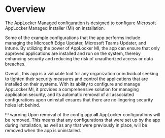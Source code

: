 # Overview

The AppLocker Managed configuration is designed to configure Microsoft AppLocker Managed Installer (MI) on installation.

Some of the example configurations that the app performs include managing the Microsoft Edge Updater, Microsoft Teams Updater, and Intune. By utilizing the power of AppLocker MI, the app can ensure that only approved applications are installed and run on the system, thereby enhancing security and reducing the risk of unauthorized access or data breaches.

Overall, this app is a valuable tool for any organization or individual seeking to tighten their security measures and control the applications that are installed on their systems. With its ability to configure and manage AppLocker MI, it provides a comprehensive solution for managing application security, and its automatic removal of all associated configurations upon uninstall ensures that there are no lingering security holes left behind.

!!! warning
    Upon removal of the config app **all** AppLocker configurations will be removed. This means that any configurations that were set up by the app during installation, as well as any that were previously in place, will be removed when the app is uninstalled.
